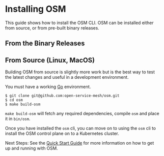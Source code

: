 # Installing OSM

This guide shows how to install the OSM CLI. OSM can be installed either from source, or from pre-built binary releases.

## From the Binary Releases

## From Source (Linux, MacOS)
Building OSM from source is slightly more work but is the best way to test the latest changes and useful in a development environment.

You must have a working [Go](https://golang.org/doc/install) environment.

```console
$ git clone git@github.com:open-service-mesh/osm.git
$ cd osm
$ make build-osm
```
`make build-osm` will fetch any required dependencies, compile `osm` and place it in `bin/osm`.

Once you have installed the `osm` cli, you can move on to using the `osm` cli to install the OSM control plane on to a Kubernetes cluster.

Next Steps: See the [Quick Start Guide](docs/quick_start_guide.md) for more information on how to get up and running with OSM.
